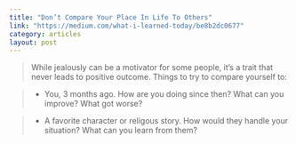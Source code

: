 ```yaml
---
title: "Don’t Compare Your Place In Life To Others"
link: "https://medium.com/what-i-learned-today/be8b2dc0677"
category: articles
layout: post
---
```


> While jealously can be a motivator for some people, it’s a trait that never
> leads to positive outcome. Things to try to compare yourself to:

> * You, 3 months ago. How are you doing since then? What can you improve? What
> got worse?

> * A favorite character or religous story. How would they handle your
> situation? What can you learn from them?
